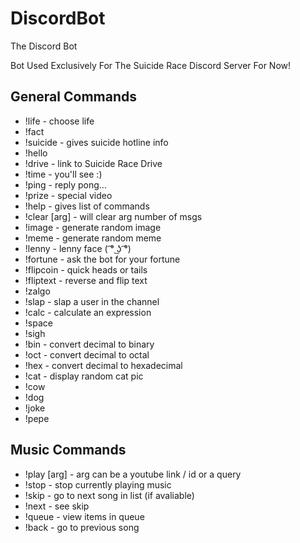 # DiscordBot
The Discord Bot

Bot Used Exclusively For The Suicide Race Discord Server For Now!


## General Commands
<ul>
<li>!life - choose life</li>
<li>!fact</li>
<li>!suicide - gives suicide hotline info</li>
<li>!hello</li>
<li>!drive - link to Suicide Race Drive</li>
<li>!time - you'll see :)</li>
<li>!ping - reply pong...</li>
<li>!prize - special video</li>
<li>!help - gives list of commands</li>
<li>!clear [arg] - will clear arg number of msgs</li>
<li>!image - generate random image</li>
<li>!meme - generate random meme</li>
<li>!lenny - lenny face ( ͡° ͜ʖ ͡°)</li>
<li>!fortune - ask the bot for your fortune</li>
<li>!flipcoin - quick heads or tails</li>
<li>!fliptext - reverse and flip text</li>
<li>!zalgo</li>
<li>!slap - slap a user in the channel</li>
<li>!calc - calculate an expression</li>
<li>!space</li>
<li>!sigh</li>
<li>!bin - convert decimal to binary</li>
<li>!oct - convert decimal to octal</li>
<li>!hex - convert decimal to hexadecimal</li>
<li>!cat - display random cat pic</li>
<li>!cow</li>
<li>!dog</li>
<li>!joke</li>
<li>!pepe</li>
</ul>


## Music Commands
<ul>
<li>!play [arg] - arg can be a youtube link / id or a query</li>
<li>!stop - stop currently playing music</li>
<li>!skip - go to next song in list (if avaliable)</li>
<li>!next - see skip</li>
<li>!queue - view items in queue</li>
<li>!back - go to previous song</li>
</ul>
